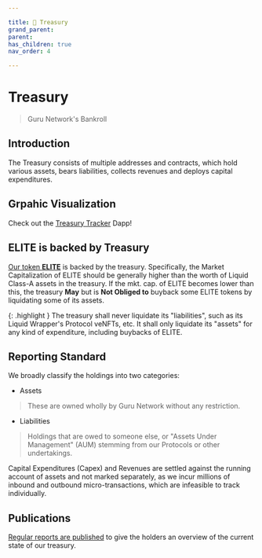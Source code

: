 ```yaml
---

title: 👑 Treasury
grand_parent:
parent:
has_children: true
nav_order: 4

---
```


# Treasury
> Guru Network's Bankroll

## Introduction
The Treasury consists of multiple addresses and contracts, which hold various assets, bears liabilities, collects revenues and deploys capital expenditures.

## Grpahic Visualization
Check out the [Treasury Tracker](https;//eliteness.network/treasury) Dapp!

## ELITE is backed by Treasury
[Our token **ELITE**](../elite) is backed by the treasury. Specifically, the Market Capitalization of ELITE should be generally higher than the worth of Liquid Class-A assets in the treasury. If the mkt. cap. of ELITE becomes lower than this, the treasury **May** but is **Not Obliged to** buyback some ELITE tokens by liquidating some of its assets.

{: .highlight }
The treasury shall never liquidate its "liabilities", such as its Liquid Wrapper's Protocol veNFTs, etc.
It shall only liquidate its "assets" for any kind of expenditure, including buybacks of ELITE.

## Reporting Standard
We broadly classify the holdings into two categories:
- Assets
> These are owned wholly by Guru Network without any restriction.

- Liabilities
> Holdings that are owed to someone else, or "Assets Under Management" (AUM) stemming from our Protocols or other undertakings.

Capital Expenditures (Capex) and Revenues are settled against the running account of assets and not marked separately, as we incur millions of inbound and outbound micro-transactions, which are infeasible to track individually.

## Publications
[Regular reports are published](./reports) to give the holders an overview of the current state of our treasury.